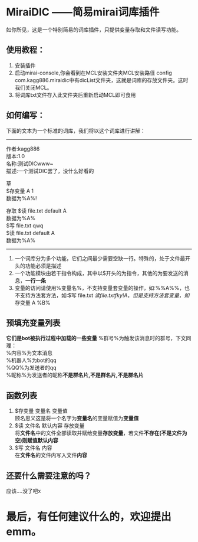 # MiraiDIC ——简易mirai词库插件

如你所见，这是一个特别简易的词库插件，只提供变量存取和文件读写功能。

## 使用教程：
1. 安装插件  
2. 启动mirai-console,你会看到在MCL安装文件夹MCL安装路径  config  com.kagg886.miraidic中有dicList文件夹，这就是词库的存放文件夹。这时我们关闭MCL。  
3. 将词库txt文件存入此文件夹后重新启动MCL即可食用  

## 如何编写：
下面的文本为一个标准的词库，我们将以这个词库进行讲解：  
***
作者:kagg886  
版本:1.0  
名称:测试DICwww~  
描述:一个测试DIC罢了，没什么好看的  

  
草  
$存变量 A 1  
数据为%A%!  

存取
$读 file.txt default A  
数据为%A%  
$写 file.txt qwq  
$读 file.txt default A  
数据为%A%  
***

1. 一个词库分为多个功能，它们之间最少需要空缺一行。特殊的，处于文件最开头的功能必须是描述  
2. 一个功能模块由若干指令构成，其中以$开头的为指令，其他的为要发送的消息，**一行一条**  
3. 变量的访问请使用%变量名%，不支持变量套变量的操作，如:%%A%%，也不支持方法套方法，如:$写 file.txt $读 file.txt fky! A，但是支持方法套变量，如$存变量 A %B%

## 预填充变量列表
**它们是bot被执行过程中加载的一些变量**
%群号%为触发该消息时的群号，下文同理：  
%内容%为文本消息  
%机器人%为bot的qq  
%QQ%为发送者的qq  
%昵称%为发送者的昵称**不是群名片,不是群名片,不是群名片**  

## 函数列表

1. $存变量 变量名 变量值   
顾名思义这是将一个名字为**变量名**的变量赋值为**变量值**  
2. $读 文件名 默认内容 存放变量  
将**文件名**中的文件全部读取并赋给变量**存放变量**，若文件**不存在(不是文件为空)**则赋值**默认内容**  
3. $写 文件名 内容  
在**文件名**的文件内写入文件**内容**  

## 还要什么需要注意的吗？
应该....没了吧x

# 最后，有任何建议什么的，欢迎提出emm。
